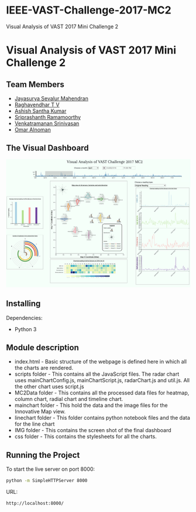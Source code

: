 # IEEE-VAST-Challenge-2017-MC2
Visual Analysis of VAST 2017 Mini Challenge 2



# Visual Analysis of VAST 2017 Mini Challenge 2

## Team Members
- [Jayasurya Sevalur Mahendran](https://www.github.com/imjaya)
- [Raghavendhar T V](https://www.github.com/raghav1397)
- [Ashish Santha Kumar](https://www.github.com/AshishSanthaKumar)
- [Sriprashanth Ramamoorthy](https://www.github.com/rspixers)
- [Venkatramanan Srinivasan](https://www.github.com/Venkat19967)
- [Omar Alnoman](https://www.github.com/oalnoman)


## The Visual Dashboard 

![Completed Visual Dashboard - D3](IMG/dashboard.png)

## Installing
Dependencies:
  * Python 3

## Module description

* index.html - Basic structure of the webpage is defined here in which all the charts are rendered.
* scripts folder - This contains all the JavaScript files. The radar chart uses mainChartConfig.js, mainChartScript.js, radarChart.js and util.js. All the other chart uses script.js 
* MC2Data folder - This contains all the processed data files for heatmap, column chart, radial chart and timeline chart.
* mainchart folder - This hold the data and the image files for the Innovative Map view.
* linechart folder - This folder contains python notebook files and the data for the line chart
* IMG folder - This contains the screen shot of the final dashboard
* css folder - This contains the stylesheets for all the charts.

## Running the Project

To start the live server on port 8000:
```sh
python -m SimpleHTTPServer 8000
```

URL:
```sh
http://localhost:8000/
```



